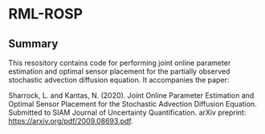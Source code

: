 # RML-ROSP

## Summary 
This resository contains code for performing joint online parameter estimation and optimal sensor placement for the partially observed stochastic advection diffusion equation. It accompanies the paper:

Sharrock, L. and Kantas, N. (2020). Joint Online Parameter Estimation and Optimal Sensor Placement for the Stochastic Advection Diffusion Equation. Submitted to SIAM Journal of Uncertainty Quantification. arXiv preprint: https://arxiv.org/pdf/2009.08693.pdf.


